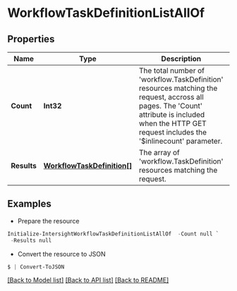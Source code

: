 # WorkflowTaskDefinitionListAllOf
## Properties

Name | Type | Description | Notes
------------ | ------------- | ------------- | -------------
**Count** | **Int32** | The total number of &#39;workflow.TaskDefinition&#39; resources matching the request, accross all pages. The &#39;Count&#39; attribute is included when the HTTP GET request includes the &#39;$inlinecount&#39; parameter. | [optional] 
**Results** | [**WorkflowTaskDefinition[]**](WorkflowTaskDefinition.md) | The array of &#39;workflow.TaskDefinition&#39; resources matching the request. | [optional] 

## Examples

- Prepare the resource
```powershell
Initialize-IntersightWorkflowTaskDefinitionListAllOf  -Count null `
 -Results null
```

- Convert the resource to JSON
```powershell
$ | Convert-ToJSON
```

[[Back to Model list]](../README.md#documentation-for-models) [[Back to API list]](../README.md#documentation-for-api-endpoints) [[Back to README]](../README.md)

